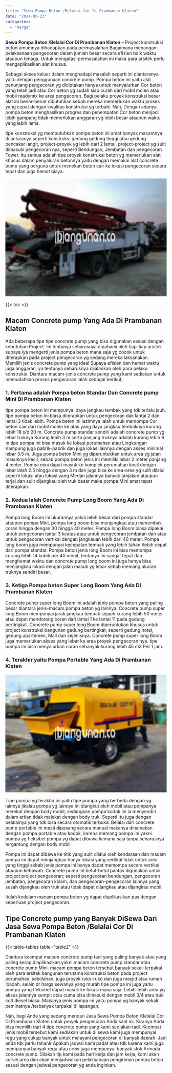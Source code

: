 ```yaml
---
title: "Sewa Pompa Beton /Belalai Cor Di Prambanan Klaten"
date: "2024-05-23"
categories: 
  - "harga"
---
```


**Sewa Pompa Beton /Belalai Cor Di Prambanan Klaten** – Project konstruksi beton umumnya dihadapkan pada permasalahan Bagaimana menangani pelaksanaan pengecoran dalam jumlah besar secara efisien baik waktu ataupun tenaga. Untuk mengatasi permasalahan ini maka para arsitek perlu mengaplikasikan alat khusus.

Sebagai akses keluar dalam menghadapi masalah seperti ini diantaranya yaitu dengan penggunaan concrete pump. Pompa beton ini yaitu alat penunjang pengecoran yg diciptakan hanya untuk menyalurkan Cor beton yang telah jadi atau Cor beton yg sudah siap curah dari mobil molen atau mobil readymix ke area pengecoran. Bagi pelaku proyek konstruksi besar alat ini benar-benar dibutuhkan sebab mereka memerlukan waktu proses yang cepat dengan kwalitas konstruksi yg terbaik. Nah, Dengan adanya pompa beton menghasilkan progres dan penempatan Cor beton menjadi lebih gampang tidak memerlukan anggaran yg lebih besar ataupun waktu yang lebih lama.

tipe konstruksi yg membutuhkan pompa beton ini amat banyak macamnya di antaranya seperti konstruksi gedung gedung tinggi atau gedung pencakar langit, project-proyek yg lebih dari 2 lantai, project-project yg sulit dimasuki pengecoran nya, seperti Bendungan, Jembatan dan pengecoran Tower. Itu semua adalah tipe proyek konstruksi beton yg memerlukan alat khusus dalam penyaluran betonnya yaitu dengan memakai alat concrete pump yang berguna untuk menekan beton cair ke lokasi pengecoran secara tepat dan juga hemat biaya.

![Sewa Pompa Beton /Belalai Cor Di Prambanan Klaten](/images/sewa-concrete-pump-24.png)

{{< toc >}}

## Macam Concrete pump Yang Ada Di Prambanan Klaten

Ada beberapa tipe tipe concrete pump yang bisa digunakan sesuai dengan kebutuhan Project. Ini tentunya seharusnya dipahami oleh tiap-tiap arsitek supaya iya mengerti jenis pompa beton mana saja yg cocok untuk diterapkan pada project pengecoran yg sedang mereka laksanakan. Memilih jenis concrete pump yang ideal Supaya efisien dan hemat waktu juga anggaran, ya tentunya seharusnya dijalankan oleh para pelaku konstruksi. Diantara macam-jenis concrete pump yang kami sediakan untuk memudahkan proses pengecoran ialah sebagai berikut;

### 1\. Pertama adalah Pompa beton Standar Dan Concrete pump Mini Di Prambanan Klaten

tipe pompa beton ini mempunyai daya jangkau tembak yang tdk terlalu jauh. tipe pompa beton ini biasa diterapkan untuk pengecoran dak lantai 2 dan lantai 3 tidak lebih. Pompa beton ini lazimnya ialah untuk memompa Cor beton cair dari mobil molen ke atas yang daya jangkau tembaknya kurang lebih 18 s/d 20 m. Concrete pump standar sendiri adalah concrete pump yg lebar truknya Kurang lebih 3 m serta panjang truknya adalah kurang lebih 6 m tipe pompa ini bisa masuk ke lokasi perumahan atau Lingkungan Kampung juga pabrik-pabrik dan juga lokasi lainnya dengan akses minimal lebar 3.5 m. Juga pompa beton Mini yg diperuntukkan untuk area yg jalan masuknya kecil, sebab pompa beton jenis ini memiliki lebar 2 meter panjang 4 meter. Pompa mini dapat masuk ke komplek perumahan kecil dengan lebar ialah 2.5 hingga dengan 3 m dan juga bisa ke area-area yg sulit dilalui seperti lokasi atau lokasi yang Medan jalannya banyak tanjakan ataupun terjal dan sulit dijangkau oleh truk besar maka pompa Mini amat tepat diterapkan.

### 2\. Kedua Ialah Concrete Pump Long Boom Yang Ada Di Prambanan Klaten

Pompa long Boom ini ukurannya yakni lebih besar dari pompa standar ataupun pompa Mini, pompa long boom bisa menjangkau atau menembak coran hingga dengan 30 hingga 40 meter. Pompa long Boom biasa dipakai untuk pengecoran lantai 3 keatas atau untuk pengecoran jembatan dan atau untuk pengecoran vertikal dengan jangkauan lebih dari 40 meter. Pompa long boom juga mempunyai kecepatan tembak yang lebih tahan /lebih cepat dari pompa standar. Pompa beton jenis long Boom ini bisa memompa kurang lebih 14 kubik per 40 menit, tentunya ini sangat tepat dan menghemat waktu dan concrete pump long boom ini juga hanya bisa menjangkau lokasi dengan jalan masuk yg lebar sebab memang ukuran truknya sendiri besar.

### 3\. Ketiga Pompa beton Super Long Boom Yang Ada Di Prambanan Klaten

Concrete pump super long Boom ini adalah jenis pompa beton yang paling besar diantara jenis-macam pompa beton yg lainnya. Concrete pump super long Boom mempunyai jarak jangkau tembak sejauh kurang lebih 50 meter atau dapat mendorong coran dari lantai 1 ke lantai 11 pada gedung bertingkat. Concrete pump super long Boom diperuntukan khusus untuk project konstruksi bangunan gedung bertingkat, seperti gedung hotel, gedung apartemen, Mall dan sejenisnya. Concrete pump super long Boom juga memerlukan akses yang lebar ke area proyek pengecoran nya. tipe pompa ini bisa menyalurkan coran sebanyak kurang lebih 45 m3 Per 1 jam.

### 4\. Terakhir yaitu Pompa Portable Yang Ada Di Prambanan Klaten

![Sewa Pompa Beton /Belalai Cor Di Prambanan Klaten](/images/sewa-concrete-pump-13.png)

Tipe pompa yg terakhir ini yaitu tipe pompa yang berbeda dengan yg lainnya jikalau pompa yg lainnya ini diangkut oleh mobil atau pompanya merekat dengan body mobil, sedangkan pompa kodok ini ia menyendiri dalam artian tidak melekat dengan body truk. Seperti Itu juga dengan belalainya yang tdk bisa secara otomatis terbuka. Belalai dari concrete pump portable ini mesti dipasang secara manual makanya dinamakan dengan pompa portable atau kodok, karena memang pompa ini yakni pompa yg fleksibel pompa yg dapat dibawa kemana saja tanpa seharusnya tergantung dengan body mobil.

Pompa ini dapat dibawa ke titik yang sulit dilalui oleh kendaraan dan macam pompa ini dapat menjangkau hanya lokasi yang vertikal tidak untuk area yang tinggi sebab jenis pompa ini hanya dapat memompa secara vertikal ataupun kebawah. Concrete pump ini betul-betul pantas digunakan untuk project project pengecoran; seperti pengecoran bendungan, pengecoran jembatan, pengecoran kolam, dan pengecoran-pengecoran lainnya yang susah dijangkau oleh truk atau tidak dapat dijangkau atau dijangkau mobil.

Itulah kedalam macam pompa beton yg dapat diaplikasikan pas dengan keperluan project pengecoran.

## Tipe Concrete pump yang Banyak DiSewa Dari Jasa Sewa Pompa Beton /Belalai Cor Di Prambanan Klaten

{{< table-tables table="table2" >}}

Diantara keempat macam concrete pump tadi yang paling banyak atau yang paling kerap diaplikasikan yakni macam concrete pump standar atau concrete pump Mini. macam pompa beton tersebut banyak sekali terpakai oleh para arsitek bangunan terutama konstruksi beton pada project perumahan, sekolahan, juga proyek ruko-ruko dan juga masjid atau rumah ibadah. selain dr harga sewanya yang murah tipe pompa ini juga yaitu pompa yang fleksibel dapat masuk ke lokasi mana saja. Lebih-lebih area yg akses jalannya sempit atau cuma bisa dimasuki dengan mobil 3/4 atau truk colt diesel biasa. Makanya jenis pompa ini yaitu pompa yg banyak sekali peminatnya /terbanyak terpakai di lapangan.

Nah, bagi Anda yang sedang mencari Jasa Sewa Pompa Beton /Belalai Cor Di Prambanan Klaten untuk proyek pengecoran Anda saat ini. Kiranya Anda bisa memilih dari 4 tipe concrete pump yang kami sediakan tadi. Keempat jenis mobil tersebut kami sediakan untuk di sewa kami juga mempunyai regu yang cukup banyak untuk melayani pengecoran di banyak daerah. Jadi anda tdk perlu tahanir Apakah jadwal kami padat atau tdk karena kami juga mempunyai banyak regu atau crew juga mempunyai banyak stok Armada concrete pump. Silakan tlp kami pada hari kerja dan jam kerja, kami akan survei area dan akan menjadwalkan pelaksanaan pengiriman pompa beton sesuai dengan jadwal pengecoran yg anda inginkan.
